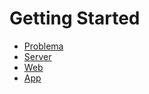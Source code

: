 # Getting Started

<!-- _sidebar.md -->

- [Problema](problema.md)
- [Server](server.md)
- [Web](web.md)
- [App](app.md)
